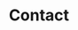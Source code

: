 ---
layout: contact
title: Contact
permalink: /fr/contact/
nav_title: Contact
ref: contact
lang: fr
---